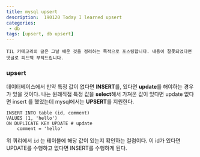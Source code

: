 ```yaml
---
title: mysql upsert
description:  190120 Today I learned upsert
categories:
 - db
tags: [upsert, db upsert]
---
```


`TIL 카테고리의 글은 그날 배운 것을 정리하는 목적으로 포스팅합니다. 내용이 잘못되었다면 댓글로 피드백 부탁드립니다.`

### upsert

데이터베이스에서 만약 특정 값이 없다면 **INSERT**를, 있다면 **update**를 해야하는 경우가 있을 것이다. 나는 원래직접 특정 값을 **select**해서 가져온 값이 있다면 update 없다면 insert 를 했었는데 mysql에서는 **UPSERT**를 지원한다.

```mysql
INSERT INTO table (id, comment) 
VALUES (1, 'hello')
ON DUPLICATE KEY UPDATE # update 
    comment = 'hello'
```

위 쿼리에서 `id` 는 테이블에 해당 값이 있는지 확인하는 컬럼이다. 이 id가 있다면 UPDATE를 수행하고 없다면 INSERT를 수행하게 된다.

